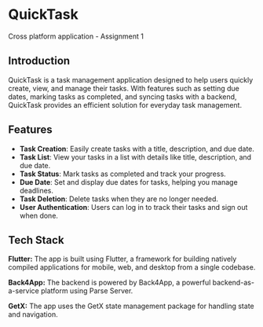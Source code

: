 # QuickTask

Cross platform application - Assignment 1

## Introduction

QuickTask is a task management application designed to help users quickly create, view, and manage their tasks. With features such as setting due dates, marking tasks as completed, and syncing tasks with a backend, QuickTask provides an efficient solution for everyday task management.

## Features

- **Task Creation**: Easily create tasks with a title, description, and due date.
- **Task List**: View your tasks in a list with details like title, description, and due date.
- **Task Status**: Mark tasks as completed and track your progress.
- **Due Date**: Set and display due dates for tasks, helping you manage deadlines.
- **Task Deletion**: Delete tasks when they are no longer needed.
- **User Authentication**: Users can log in to track their tasks and sign out when done.

## Tech Stack

**Flutter:** The app is built using Flutter, a framework for building natively compiled applications for mobile, web, and desktop from a single codebase.

**Back4App:** The backend is powered by Back4App, a powerful backend-as-a-service platform using Parse Server.

**GetX:** The app uses the GetX state management package for handling state and navigation.